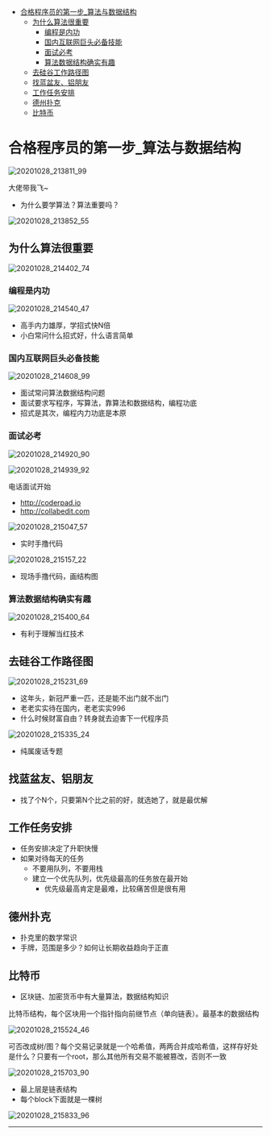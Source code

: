<!-- MDTOC maxdepth:6 firsth1:1 numbering:0 flatten:0 bullets:1 updateOnSave:1 -->

- [合格程序员的第一步_算法与数据结构](#合格程序员的第一步_算法与数据结构)   
   - [为什么算法很重要](#为什么算法很重要)   
      - [编程是内功](#编程是内功)   
      - [国内互联网巨头必备技能](#国内互联网巨头必备技能)   
      - [面试必考](#面试必考)   
      - [算法数据结构确实有趣](#算法数据结构确实有趣)   
   - [去硅谷工作路径图](#去硅谷工作路径图)   
   - [找蓝盆友、铝朋友](#找蓝盆友、铝朋友)   
   - [工作任务安排](#工作任务安排)   
   - [德州扑克](#德州扑克)   
   - [比特币](#比特币)   

<!-- /MDTOC -->
# 合格程序员的第一步_算法与数据结构

![20201028_213811_99](image/20201028_213811_99.png)

大佬带我飞~

* 为什么要学算法？算法重要吗？

![20201028_213852_55](image/20201028_213852_55.png)

## 为什么算法很重要

![20201028_214402_74](image/20201028_214402_74.png)


### 编程是内功

![20201028_214540_47](image/20201028_214540_47.png)


* 高手内力雄厚，学招式快N倍
* 小白常问什么招式好，什么语言简单

### 国内互联网巨头必备技能

![20201028_214608_99](image/20201028_214608_99.png)

* 面试常问算法数据结构问题
* 面试要求写程序，写算法，靠算法和数据结构，编程功底
* 招式是其次，编程内力功底是本原

### 面试必考

![20201028_214920_90](image/20201028_214920_90.png)

![20201028_214939_92](image/20201028_214939_92.png)

电话面试开始

* <http://coderpad.io>
* <http://collabedit.com>

![20201028_215047_57](image/20201028_215047_57.png)

* 实时手撸代码

![20201028_215157_22](image/20201028_215157_22.png)

* 现场手撸代码，画结构图

### 算法数据结构确实有趣

![20201028_215400_64](image/20201028_215400_64.png)

* 有利于理解当红技术


## 去硅谷工作路径图

![20201028_215231_69](image/20201028_215231_69.png)

* 这年头，新冠严重一匹，还是能不出门就不出门
* 老老实实待在国内，老老实实996
* 什么时候财富自由？转身就去迫害下一代程序员

![20201028_215335_24](image/20201028_215335_24.png)

* 纯属废话专题



## 找蓝盆友、铝朋友

* 找了个N个，只要第N个比之前的好，就选她了，就是最优解




## 工作任务安排

* 任务安排决定了升职快慢
* 如果对待每天的任务
  - 不要用队列，不要用栈
  - 建立一个优先队列，优先级最高的任务放在最开始
    - 优先级最高肯定是最难，比较痛苦但是很有用



## 德州扑克

* 扑克里的数学常识
* 手牌，范围是多少？如何让长期收益趋向于正直




## 比特币

* 区块链、加密货币中有大量算法，数据结构知识

比特币结构，每个区块用一个指针指向前继节点（单向链表）。最基本的数据结构

![20201028_215524_46](image/20201028_215524_46.png)


可否改成树/图？每个交易记录就是一个哈希值，两两合并成哈希值，这样存好处是什么？只要有一个root，那么其他所有交易不能被篡改，否则不一致

![20201028_215703_90](image/20201028_215703_90.png)

* 最上层是链表结构
* 每个block下面就是一棵树

![20201028_215833_96](image/20201028_215833_96.png)












---
